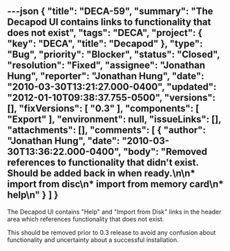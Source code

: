 ---json
{
  "title": "DECA-59",
  "summary": "The Decapod UI contains links to functionality that does not exist",
  "tags": "DECA",
  "project": {
    "key": "DECA",
    "title": "Decapod"
  },
  "type": "Bug",
  "priority": "Blocker",
  "status": "Closed",
  "resolution": "Fixed",
  "assignee": "Jonathan Hung",
  "reporter": "Jonathan Hung",
  "date": "2010-03-30T13:21:27.000-0400",
  "updated": "2012-01-10T09:38:37.755-0500",
  "versions": [],
  "fixVersions": [
    "0.3"
  ],
  "components": [
    "Export"
  ],
  "environment": null,
  "issueLinks": [],
  "attachments": [],
  "comments": [
    {
      "author": "Jonathan Hung",
      "date": "2010-03-30T13:36:22.000-0400",
      "body": "Removed references to functionality that didn't exist. Should be added back in when ready.\n\n* import from disc\n* import from memory card\n* help\n"
    }
  ]
}
---
The Decapod UI contains "Help" and "Import from Disk" links in the header area which references functionality that does not exist.

This should be removed prior to 0.3 release to avoid any confusion about functionality and uncertainty about a successful installation.

        